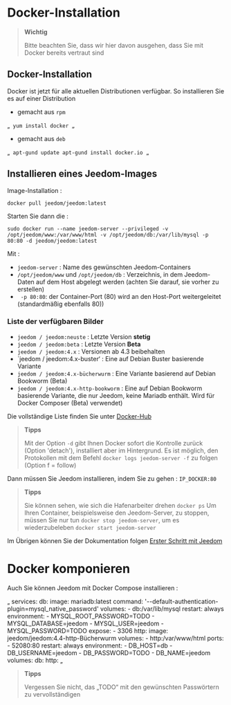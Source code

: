 # Docker-Installation

> **Wichtig**
>
> Bitte beachten Sie, dass wir hier davon ausgehen, dass Sie mit Docker bereits vertraut sind

## Docker-Installation

Docker ist jetzt für alle aktuellen Distributionen verfügbar.
So installieren Sie es auf einer Distribution

-   gemacht aus ``rpm``

„`
yum install docker
„`

-   gemacht aus ``deb``

„`
apt-gund update
apt-gund install docker.io
„`

## Installieren eines Jeedom-Images

Image-Installation :

``docker pull jeedom/jeedom:latest``

Starten Sie dann die :

``sudo docker run --name jeedom-server --privileged -v /opt/jeedom/www:/var/www/html -v /opt/jeedom/db:/var/lib/mysql -p 80:80 -d jeedom/jeedom:latest``

Mit :

-   ``jeedom-server`` : Name des gewünschten Jeedom-Containers
-   ``/opt/jeedom/www`` und ``/opt/jeedom/db`` : Verzeichnis, in dem Jeedom-Daten auf dem Host abgelegt werden (achten Sie darauf, sie vorher zu erstellen)
-  `` -p 80:80``: der Container-Port (80) wird an den Host-Port weitergeleitet (standardmäßig ebenfalls 80))

### Liste der verfügbaren Bilder
- `jeedom / jeedom:neuste` : Letzte Version **stetig**
- `jeedom / jeedom:beta` : Letzte Version **Beta**
- `jeedom / jeedom:4.x` : Versionen ab 4.3 beibehalten
- `jeedom / jeedom:4.x-buster‘ : Eine auf Debian Buster basierende Variante
- `jeedom / jeedom:4.x-bücherwurm` : Eine Variante basierend auf Debian Bookworm (Beta)
- `jeedom / jeedom:4.x-http-bookworm` : Eine auf Debian Bookworm basierende Variante, die nur Jeedom, keine Mariadb enthält. Wird für Docker Composer (Beta) verwendet)

Die vollständige Liste finden Sie unter [Docker-Hub](https://hub.docker.com/r/jeedom/jeedom/tags)

> **Tipps**
>
> Mit der Option `-d` gibt Ihnen Docker sofort die Kontrolle zurück (Option 'detach'), installiert aber im Hintergrund. Es ist möglich, den Protokollen mit dem Befehl `docker logs jeedom-server -f` zu folgen (Option f = follow)

Dann müssen Sie Jeedom installieren, indem Sie zu gehen : ``IP_DOCKER:80``

> **Tipps**
>
> Sie können sehen, wie sich die Hafenarbeiter drehen ``docker ps`` Um Ihren Container, beispielsweise den Jeedom-Server, zu stoppen, müssen Sie nur tun ``docker stop jeedom-server``, um es wiederzubeleben ``docker start jeedom-server``

Im Übrigen können Sie der Dokumentation folgen [Erster Schritt mit Jeedom](https://doc.jeedom.com/de_DE/premiers-pas/index)


# Docker komponieren

Auch Sie können Jeedom mit Docker Compose installieren : 

„
services:
  db:
    image: mariadb:latest
    command: '--default-authentication-plugin=mysql_native_password'
    volumes:
      - db:/var/lib/mysql
    restart: always
    environment:
      - MYSQL_ROOT_PASSWORD=TODO
      - MYSQL_DATABASE=jeedom
      - MYSQL_USER=jeedom
      - MYSQL_PASSWORD=TODO
    expose:
      - 3306
  http:
    image: jeedom/jeedom:4.4-http-Bücherwurm
    volumes:
      - http:/var/www/html
    ports:
      - 52080:80
    restart: always
    environment:
      - DB_HOST=db
      - DB_USERNAME=jeedom
      - DB_PASSWORD=TODO
      - DB_NAME=jeedom
volumes:
  db:
  http:
„

>**Tipps**
>
>Vergessen Sie nicht, das „TODO“ mit den gewünschten Passwörtern zu vervollständigen

